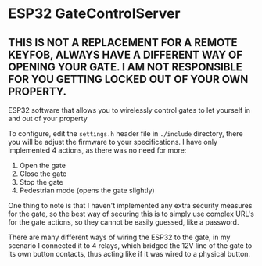 # ESP32 GateControlServer
## THIS IS NOT A REPLACEMENT FOR A REMOTE KEYFOB, ALWAYS HAVE A DIFFERENT WAY OF OPENING YOUR GATE. I AM NOT RESPONSIBLE FOR YOU GETTING LOCKED OUT OF YOUR OWN PROPERTY.

 ESP32 software that allows you to wirelessly control gates to let yourself in and out of your property

 To configure, edit the `settings.h` header file in `./include` directory, there you will be adjust the firmware to your specifications.
 I have only implemented 4 actions, as there was no need for more:
 1. Open the gate
 2. Close the gate
 3. Stop the gate
 4. Pedestrian mode (opens the gate slightly)

One thing to note is that I haven't implemented any extra security measures for the gate, so the best way of securing this is to simply use complex URL's for the gate actions, so they cannot be easily guessed, like a password.

There are many different ways of wiring the ESP32 to the gate, in my scenario I connected it to 4 relays, which bridged the 12V line of the gate to its own button contacts, thus acting like if it was wired to a physical button.